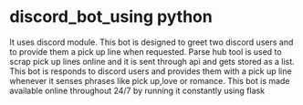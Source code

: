 # discord_bot_using python

It uses discord module.
This bot is designed to greet two discord users and to provide them a pick up line when requested.
Parse hub tool is used to scrap pick up lines online and it is sent through api and gets stored as a list. This bot is responds to discord users and provides them with a pick up line whenever it senses phrases like pick up,love or romance.
This bot is made available online throughout 24/7 by running it constantly using flask
